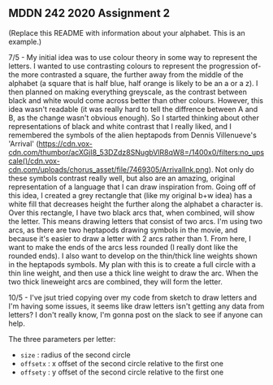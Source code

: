 ## MDDN 242 2020 Assignment 2

(Replace this README with information about your alphabet. This is an example.)

7/5 - My initial idea was to use colour theory in some way to represent the letters. I wanted to use contrasting colours to represent the progression of- the more contrasted a square, the further away from the middle of the alphabet (a square that is half blue, half orange is likely to be an a or a z). I then planned on making everything greyscale, as the contrast between black and white would come across better than other colours. However, this idea wasn't  readable (it was really hard to tell the diffrence between A and B, as the change wasn't obvious enough). So I started thinking about other representations of black and white contrast that I really liked, and I remembered the symbols of the alien heptapods from Dennis Villenueve's 'Arrival' (https://cdn.vox-cdn.com/thumbor/acXGjI8_53DZdz8SNugbVlR8qW8=/1400x0/filters:no_upscale()/cdn.vox-cdn.com/uploads/chorus_asset/file/7469305/ArrivalInk.png). Not only do these symbols contrast really well, but also are an amazing, original representation of a language that I can draw inspiration from. 
Going off of this idea, I created a grey rectangle that (like my original b+w idea) has a white fill that decreases height the further along the alphabet a character is. Over this rectangle, I have two black arcs that, when combined, will show the letter. This means drawing letters that consist of two arcs. I'm using two arcs, as there are two heptapods drawing symbols in the movie, and because it's easier to draw a letter with 2 arcs rather than 1. 
From here, I want to make the ends of the arcs less rounded (I really dont like the rounded ends). I also want to develop on the thin/thick line weights shown in the heptapods symbols. My plan with this is to create a full circle with a thin line weight, and then use a thick line weight to draw the arc. When the two thick lineweight arcs are combined, they will form the letter.

10/5 - I've jsut tried copying over my code from sketch to draw letters and I'm having some issues, it seems like draw letters isn't getting any data from letters? I don't really know, I'm gonna post on the slack to see if anyone can help.


The three parameters per letter:
  * `size` : radius of the second circle
  * `offsetx` : x offset of the second circle relative to the first one
  * `offsety` : y offset of the second circle relative to the first one

